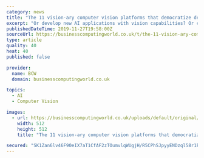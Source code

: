 ```yaml
---
category: news
title: "The 11 vision-ary computer vision platforms that democratize developing and deploying AI solutions"
excerpt: "Or develop new AI applications with vision capabilities? Or create vision-based solutions to drive operational efficiency, customer insight, customer engagement, or safety? You need a computer vision (CV) platform. These offerings help you create the training data, as well as develop […] This is a companion discussion topic for the original ..."
publishedDateTime: 2019-11-27T19:58:00Z
sourceUrl: https://businesscomputingworld.co.uk/t/the-11-vision-ary-computer-vision-platforms-that-democratize-developing-and-deploying-ai-solutions/189515
type: article
quality: 40
heat: 40
published: false

provider:
  name: BCW
  domain: businesscomputingworld.co.uk

topics:
  - AI
  - Computer Vision

images:
  - url: https://businesscomputingworld.co.uk/uploads/default/original/1X/f630a15932336b1cfe94ee76167108be74ef73e8.jpeg
    width: 512
    height: 512
    title: "The 11 vision-ary computer vision platforms that democratize developing and deploying AI solutions"

secured: "SK1Zan6lv46F90eIX7aT1CfAF2zTOumvlqWUgjH/R5CPhSJpyyENDzql58r1kV16vn/qF28uvjzlMmjbyYKDxK4cmyyZQAbguPxtyJ1nYJ2LQAHI0xWzzcYwp1ICwuu9uGN2zCi3ZQXn2MvbXaCV4Zgp9LisCGg+9sYIAZ73uRh6Sek5Ia3xYPqRq17nC72gMt4y8Sf6Cg1i4g3m3amirCpfhPR03X17tMfyu2vTx36oJjIIzsZUTx/qFqTIpR5VqU4EOIwXWFuEq+8a990Elg==;9ju1bzDzSawYk6SpQL8hnw=="
---
```


